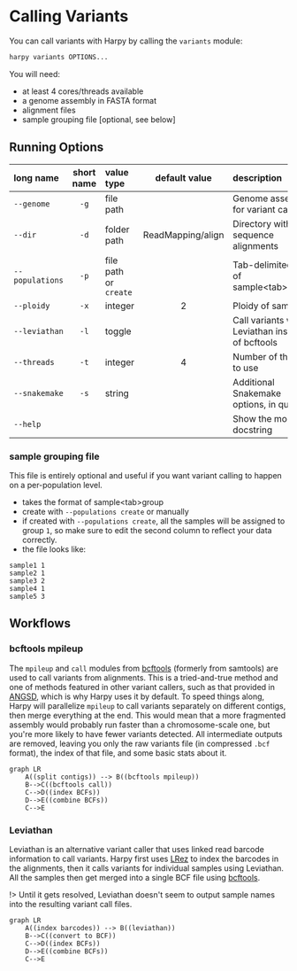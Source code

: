 # Calling Variants
You can call variants with Harpy by calling the `variants` module:
```bash
harpy variants OPTIONS... 
```
You will need:
- at least 4 cores/threads available
- a genome assembly in FASTA format
- alignment files
- sample grouping file [optional, see below]

## Running Options
|    long name    | short name |      value type       |   default value   | description                                      |
|:----------------|:----------:|:----------------------|:-----------------:|:-------------------------------------------------|
|   `--genome`    |    `-g`    |       file path       |                   | Genome assembly for variant calling              |
|     `--dir`     |    `-d`    |      folder path      | ReadMapping/align | Directory with sequence alignments               |
| `--populations` |    `-p`    | file path or `create` |                   | Tab-delimited file of sample\<tab\>group         |
|   `--ploidy`    |    `-x`    |        integer        |         2         | Ploidy of samples                                |
|  `--leviathan`  |    `-l`    |        toggle         |                   | Call variants with Leviathan instead of bcftools |
|   `--threads`   |    `-t`    |        integer        |         4         | Number of threads to use                         |
|  `--snakemake`  |    `-s`    |        string         |                   | Additional Snakemake options, in quotes          |
|    `--help`     |            |                       |                   | Show the module docstring                        |       

### sample grouping file
This file is entirely optional and useful if you want variant calling to happen on a per-population level.
- takes the format of sample\<tab\>group
- create with `--populations create` or manually
- if created with `--populations create`, all the samples will be assigned to group `1`, so make sure to edit the second column to reflect your data correctly.
- the file looks like:
```
sample1 1
sample2 1
sample3 2
sample4 1
sample5 3
```
## Workflows
### bcftools mpileup
The `mpileup` and `call` modules from [bcftools](https://samtools.github.io/bcftools/bcftools.html) (formerly from samtools) are used to call variants from alignments. This is a tried-and-true method and one of methods featured in other variant callers, such as that provided in [ANGSD](http://www.popgen.dk/angsd/index.php/Genotype_Likelihoods), which is why Harpy uses it by default. To speed things along, Harpy will parallelize `mpileup` to call variants separately on different contigs, then merge everything at the end. This would mean that a more fragmented assembly would probably run faster than a chromosome-scale one, but you're more likely to have fewer variants detected. All intermediate outputs are removed, leaving you only the raw variants file (in compressed `.bcf` format), the index of that file, and some basic stats about it.

```mermaid
graph LR
    A((split contigs)) --> B((bcftools mpileup))
    B-->C((bcftools call))
    C-->D((index BCFs))
    D-->E((combine BCFs))
    C-->E
```

### Leviathan
Leviathan is an alternative variant caller that uses linked read barcode information to call variants. Harpy first uses [LRez](https://github.com/morispi/LRez) to index the barcodes in the alignments, then it calls variants for individual samples using Leviathan. All the samples then get merged into a single BCF file using [bcftools](https://samtools.github.io/bcftools/bcftools.html).

!> Until it gets resolved, Leviathan doesn't seem to output sample names into the resulting variant call files.


```mermaid
graph LR
    A((index barcodes)) --> B((leviathan))
    B-->C((convert to BCF))
    C-->D((index BCFs))
    D-->E((combine BCFs))
    C-->E
```
